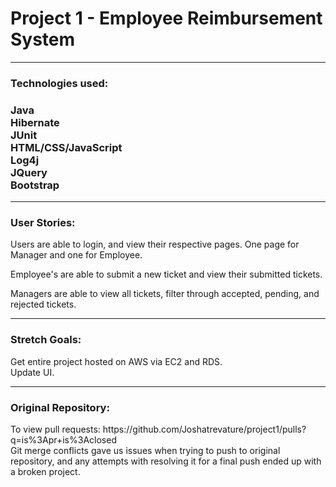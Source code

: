 
<h1>Project 1 - Employee Reimbursement System</h1>
<hr>
<h3>Technologies used:<h3>
Java
<br>
Hibernate
<br>
JUnit
<br>
HTML/CSS/JavaScript
<br>
Log4j
<br>
JQuery
<br>
Bootstrap
<br>
<hr>
<h3>User Stories:</h3>
Users are able to login, and view their respective pages. One page for Manager and one for Employee. 

Employee's are able to submit a new ticket and view their submitted tickets.

Managers are able to view all tickets, filter through accepted, pending, and rejected tickets. 

<hr>
<h3>Stretch Goals: </h3>
Get entire project hosted on AWS via EC2 and RDS. 
<br>
Update UI. 
<hr>
<h3>Original Repository:</h3>
To view pull requests: https://github.com/Joshatrevature/project1/pulls?q=is%3Apr+is%3Aclosed
<br>
Git merge conflicts gave us issues when trying to push to original repository, and any attempts with resolving it for a final push ended up with a broken project.
